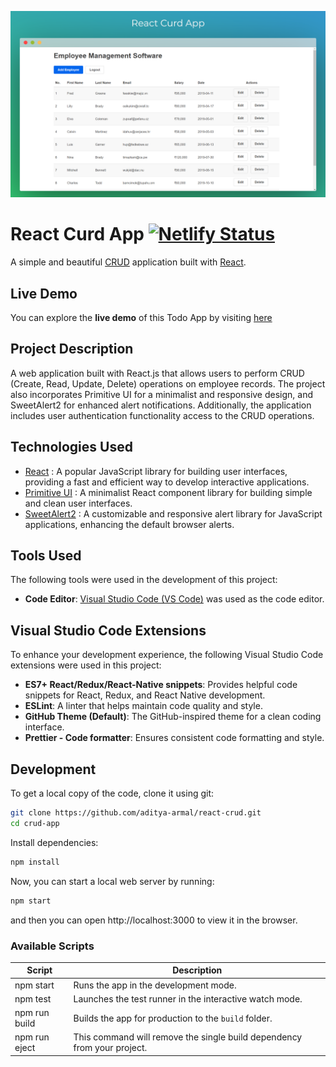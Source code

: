 <!--<h1 align="center">
  <a href="https://hilarious-haupia-a26180.netlify.app/">
    React Curd App
  </a>
</h1>
-->
![React_Curd-App](./banner.png)

# React Curd App [![Netlify Status](https://api.netlify.com/api/v1/badges/f3917210-f4e4-40e4-9de1-cdd81ba6dc80/deploy-status)](https://app.netlify.com/sites/hilarious-haupia-a26180/deploys)

A simple and beautiful [CRUD](https://www.codecademy.com/articles/what-is-crud) application built with [React](https://reactjs.org).

## Live Demo
You can explore the **live demo** of this Todo App by visiting [here](https://hilarious-haupia-a26180.netlify.app/)

## Project Description

A web application built with React.js that allows users to perform CRUD (Create, Read, Update, Delete) operations on employee records. The project also incorporates Primitive UI for a minimalist and responsive design, and SweetAlert2 for enhanced alert notifications. Additionally, the application includes user authentication functionality access to the CRUD operations.

## Technologies Used

- [React](http://reactjs.org) : A popular JavaScript library for building user interfaces, providing a fast and efficient way to develop interactive applications.
- [Primitive UI](https://taniarascia.github.io/primitive) : A  minimalist React component library for building simple and clean user interfaces.
- [SweetAlert2](https://sweetalert2.github.io) : A customizable and responsive alert library for JavaScript applications, enhancing the default browser alerts.

## Tools Used

The following tools were used in the development of this project:

- **Code Editor**: [Visual Studio Code (VS Code)](https://code.visualstudio.com/) was used as the code editor.

## Visual Studio Code Extensions

To enhance your development experience, the following Visual Studio Code extensions were used in this project:

- **ES7+ React/Redux/React-Native snippets**: Provides helpful code snippets for React, Redux, and React Native development.
- **ESLint**: A linter that helps maintain code quality and style.
- **GitHub Theme (Default)**: The GitHub-inspired theme for a clean coding interface.
- **Prettier - Code formatter**: Ensures consistent code formatting and style.

## Development

To get a local copy of the code, clone it using git:

```bash
git clone https://github.com/aditya-armal/react-crud.git
cd crud-app
```

Install dependencies:

```bash
npm install
```

Now, you can start a local web server by running:

```bash
npm start
```

and then you can open http://localhost:3000 to view it in the browser.

### Available Scripts

| Script        | Description                                                             |
| ------------- | ----------------------------------------------------------------------- |
| npm start     | Runs the app in the development mode.                                   |
| npm test      | Launches the test runner in the interactive watch mode.                 |
| npm run build | Builds the app for production to the `build` folder.                    |
| npm run eject | This command will remove the single build dependency from your project. |

